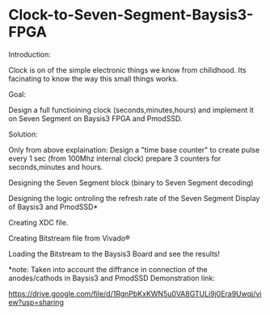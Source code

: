 # Clock-to-Seven-Segment-Baysis3-FPGA

Introduction:

Clock is on of the simple electronic things we know from chilidhood.
Its facinating to know the way this small things works.


Goal:

Design a full functioining clock (seconds,minutes,hours) and implement it on
Seven Segment on Baysis3 FPGA and PmodSSD.



Solution:

Only from above explaination:
Design a "time base counter" to create pulse every 1 sec (from 100Mhz internal clock)
prepare 3 counters for seconds,minutes and hours.

Designing the Seven Segment block (binary to Seven Segment decoding)

Designing the logic ontroling the refresh rate of the Seven Segment Display of Baysis3 and PmodSSD*

Creating XDC file.

Creating Bitstream file from Vivado®

Loading the Bitstream to the Baysis3 Board and see the results!

*note: Taken into account the diffrance in connection of the anodes/cathods in Baysis3 and PmodSSD
Demonstration link:

https://drive.google.com/file/d/1RgnPbKxKWN5u0VA8GTULi9j0Era9Uwqj/view?usp=sharing


